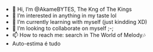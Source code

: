 - 👋 Hi, I’m @AkameBYTES, The Kng of The Kings
- 👀 I’m interested in anything in my taste lol
- 🌱 I’m currently learning with myself (just kindding XD)
- 💞️ I’m looking to collaborate on myself ;-;
- 📫 How to reach me: search in The World of Melody🎶
- Auto-estima é tudo
<!---
AkameBYTES/AkameBYTES is a ✨ special ✨ repository because its `README.md` (this file) appears on your GitHub profile.
You can click the Preview link to take a look at your changes.
--->
